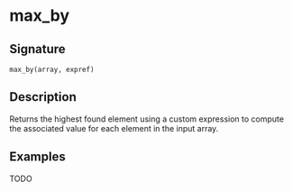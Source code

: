 # max_by

## Signature

`max_by(array, expref)`

## Description

Returns the highest found element using a custom expression to compute the associated value for each element in the input array.

## Examples

TODO
